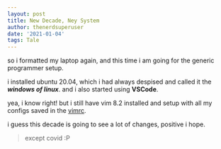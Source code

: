```yaml
---
layout: post
title: New Decade, Ney System
author: thenerdsuperuser
date: '2021-01-04'
tags: Tale
---
```


so i formatted my laptop again, and this time i am going for the generic programmer setup.

i installed ubuntu 20.04, which i had always despised and called it the ***windows of linux***.
and i also started using **VSCode**.

yea, i know right! but i still have vim 8.2 installed and setup with all my configs saved in the [vimrc](https://github.com/thenerdsuperuser/dotfiles/blob/master/vim/.vimrc).

i guess this decade is going to see a lot of changes, positive i hope.
> except covid :P
